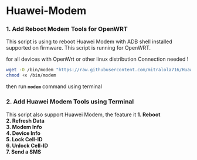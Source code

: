 # Huawei-Modem


### 1. Add Reboot Modem Tools for OpenWRT

This script is using to reboot Huawei Modem with ADB shell installed supported on firmware. This script is running for OpenWRT.

for all devices with OpenWrt or other linux distribution
Connection needed !
```sh
wget -O /bin/modem "https://raw.githubusercontent.com/mitralola716/Huawei-Modem/main/modem1"
chmod +x /bin/modem
```
then run **```modem```** command using terminal


### 2. Add Huawei Modem Tools using Terminal
This script also support Huawei Modem, the feature it
<b>1. Reboot<br>
2. Refresh Data<br> 
3. Modem Info<br>
4. Device Info<br>
5. Lock Cell-ID<br>
6. Unlock Cell-ID<br>
7. Send a SMS</B>


